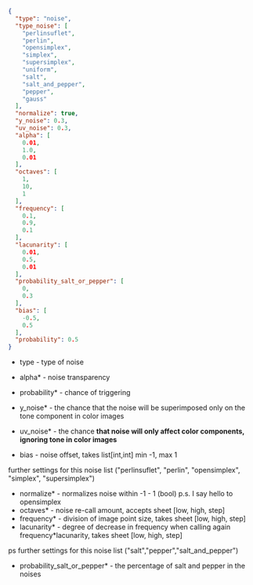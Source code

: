 ```json
{
  "type": "noise",
  "type_noise": [
    "perlinsuflet",
    "perlin",
    "opensimplex",
    "simplex",
    "supersimplex",
    "uniform",
    "salt",
    "salt_and_pepper",
    "pepper",
    "gauss"
  ],
  "normalize": true,
  "y_noise": 0.3,
  "uv_noise": 0.3,
  "alpha": [
    0.01,
    1.0,
    0.01
  ],
  "octaves": [
    1,
    10,
    1
  ],
  "frequency": [
    0.1,
    0.9,
    0.1
  ],
  "lacunarity": [
    0.01,
    0.5,
    0.01
  ],
  "probability_salt_or_pepper": [
    0,
    0.3
  ],
  "bias": [
    -0.5,
    0.5
  ],
  "probability": 0.5
}
```
- type - type of noise

- alpha* - noise transparency
- probability* - chance of triggering
- y_noise* - the chance that the noise will be superimposed only on the tone component in color images
- uv_noise* - the chance **that noise will only affect color components, ignoring tone in color images**
- bias - noise offset, takes list[int,int] min -1, max 1

further settings for this noise list ("perlinsuflet", "perlin", "opensimplex", "simplex", "supersimplex")
- normalize* - normalizes noise within -1 - 1 (bool) p.s. I say hello to opensimplex
- octaves* - noise re-call amount, accepts sheet [low, high, step]
- frequency* - division of image point size, takes sheet [low, high, step]
- lacunarity* - degree of decrease in frequency when calling again frequency*lacunarity, takes sheet [low, high, step]

ps further settings for this noise list ("salt","pepper","salt_and_pepper")
- probability_salt_or_pepper* - the percentage of salt and pepper in the noises
